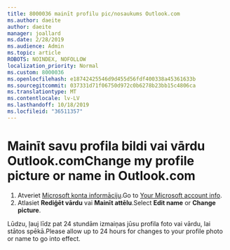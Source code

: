 ```yaml
---
title: 8000036 mainīt profilu pic/nosaukums Outlook.com
ms.author: daeite
author: daeite
manager: joallard
ms.date: 2/28/2019
ms.audience: Admin
ms.topic: article
ROBOTS: NOINDEX, NOFOLLOW
localization_priority: Normal
ms.custom: 8000036
ms.openlocfilehash: e18742425546d9d455d56fdf400338a45361633b
ms.sourcegitcommit: 037331d71f06750d972c0b6278b23bb15c4806ca
ms.translationtype: MT
ms.contentlocale: lv-LV
ms.lasthandoff: 10/18/2019
ms.locfileid: "36511357"
---
```

# <a name="change-my-profile-picture-or-name-in-outlookcom"></a><span data-ttu-id="33db6-102">Mainīt savu profila bildi vai vārdu Outlook.com</span><span class="sxs-lookup"><span data-stu-id="33db6-102">Change my profile picture or name in Outlook.com</span></span>

1. <span data-ttu-id="33db6-103">Atveriet [Microsoft konta informāciju](https://go.microsoft.com/fwlink/p/?linkid=860841).</span><span class="sxs-lookup"><span data-stu-id="33db6-103">Go to [Your Microsoft account info](https://go.microsoft.com/fwlink/p/?linkid=860841).</span></span>
1. <span data-ttu-id="33db6-104">Atlasiet **Rediģēt vārdu** vai **Mainīt attēlu**.</span><span class="sxs-lookup"><span data-stu-id="33db6-104">Select **Edit name** or **Change picture**.</span></span>

<span data-ttu-id="33db6-105">Lūdzu, ļauj līdz pat 24 stundām izmaiņas jūsu profila foto vai vārdu, lai stātos spēkā.</span><span class="sxs-lookup"><span data-stu-id="33db6-105">Please allow up to 24 hours for changes to your profile photo or name to go into effect.</span></span>